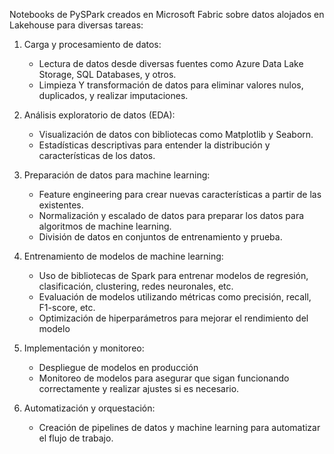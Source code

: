 Notebooks de PySPark creados en Microsoft Fabric sobre datos alojados en Lakehouse para diversas tareas:

1) Carga y procesamiento de datos:
    - Lectura de datos desde diversas fuentes como Azure Data Lake Storage, SQL Databases, y otros.
    - Limpieza Y transformación de datos para eliminar valores nulos, duplicados, y realizar imputaciones.
  
2) Análisis exploratorio de datos (EDA):
    - Visualización de datos con bibliotecas como Matplotlib y Seaborn.
    - Estadísticas descriptivas para entender la distribución y características de los datos.
  
3) Preparación de datos para machine learning:
   
    - Feature engineering para crear nuevas características a partir de las existentes.
    - Normalización y escalado de datos para preparar los datos para algoritmos de machine learning.
    - División de datos en conjuntos de entrenamiento y prueba.
   
 4) Entrenamiento de modelos de machine learning:

    - Uso de bibliotecas de Spark para entrenar modelos de regresión, clasificación, clustering, redes neuronales, etc.
    - Evaluación de modelos utilizando métricas como precisión, recall, F1-score, etc.
    - Optimización de hiperparámetros para mejorar el rendimiento del modelo

5) Implementación y monitoreo:

    - Despliegue de modelos en producción
    - Monitoreo de modelos para asegurar que sigan funcionando correctamente y realizar ajustes si es necesario.
  
6) Automatización y orquestación:
     
    - Creación de pipelines de datos y machine learning para automatizar el flujo de trabajo.
